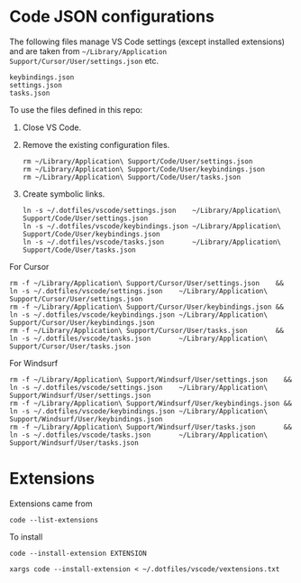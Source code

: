 # Code JSON configurations

The following files manage VS Code settings (except installed extensions) and
are taken from `~/Library/Application Support/Cursor/User/settings.json` etc.

```
keybindings.json
settings.json
tasks.json
```

To use the files defined in this repo:

1. Close VS Code.

2. Remove the existing configuration files.

   ```
   rm ~/Library/Application\ Support/Code/User/settings.json
   rm ~/Library/Application\ Support/Code/User/keybindings.json
   rm ~/Library/Application\ Support/Code/User/tasks.json
   ```

3. Create symbolic links.

   ```
   ln -s ~/.dotfiles/vscode/settings.json    ~/Library/Application\ Support/Code/User/settings.json
   ln -s ~/.dotfiles/vscode/keybindings.json ~/Library/Application\ Support/Code/User/keybindings.json
   ln -s ~/.dotfiles/vscode/tasks.json       ~/Library/Application\ Support/Code/User/tasks.json
   ```

For Cursor

```
rm -f ~/Library/Application\ Support/Cursor/User/settings.json    && ln -s ~/.dotfiles/vscode/settings.json    ~/Library/Application\ Support/Cursor/User/settings.json
rm -f ~/Library/Application\ Support/Cursor/User/keybindings.json && ln -s ~/.dotfiles/vscode/keybindings.json ~/Library/Application\ Support/Cursor/User/keybindings.json
rm -f ~/Library/Application\ Support/Cursor/User/tasks.json       && ln -s ~/.dotfiles/vscode/tasks.json       ~/Library/Application\ Support/Cursor/User/tasks.json
```

For Windsurf

```
rm -f ~/Library/Application\ Support/Windsurf/User/settings.json    && ln -s ~/.dotfiles/vscode/settings.json    ~/Library/Application\ Support/Windsurf/User/settings.json
rm -f ~/Library/Application\ Support/Windsurf/User/keybindings.json && ln -s ~/.dotfiles/vscode/keybindings.json ~/Library/Application\ Support/Windsurf/User/keybindings.json
rm -f ~/Library/Application\ Support/Windsurf/User/tasks.json       && ln -s ~/.dotfiles/vscode/tasks.json       ~/Library/Application\ Support/Windsurf/User/tasks.json
```

# Extensions

Extensions came from

```
code --list-extensions
```

To install

```
code --install-extension EXTENSION
```

```
xargs code --install-extension < ~/.dotfiles/vscode/vextensions.txt
```
